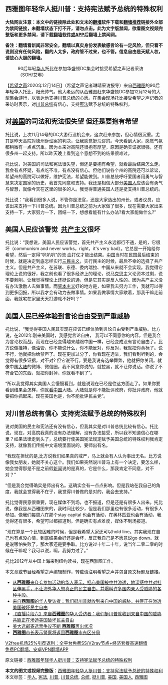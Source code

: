  <h2>西雅图年轻华人挺川普：支持宪法赋予总统的特殊权利</h2> <p class="notice"><b>大陆网友注意：本文中的链接除此处和文末的<a href="https://github.com/bannedbook/fanqiang" >翻墙</a>软件下载和<a href="https://github.com/killgcd/justmysocks/blob/master/README.md">翻墙推荐</a>链接外全部为禁网链接，未翻墙状态下打不开，请勿点击。此为文字版禁闻，欲看图文视频完整版和更多禁闻，请下载<a href="https://github.com/bannedbook/fanqiang">翻墙软件或APP</a>后翻墙上禁闻网。</p><p>备注：翻墙看新闻非常安全，翻墙以真实身份发表敏感言论有一定风险，但只看不说则没有任何风险，翻的人太多，政府管不过来，也不管。信息自由是天赋人权，请放心大胆的翻墙。</b></p>  <div class="entry"> <figure><figcaption>90后年轻<a href="https://www.bannedbook.org/bnews/tag/%e5%8d%8e%e4%ba%ba/" class="st_tag internal_tag" rel="tag" title="标签 华人 下的日志">华人</a>托比在参加华盛顿DC集会时接受希望之声记者采访（SOH/艾琳）</figcaption></figure> <p>【<span class='wp_keywordlink_affiliate'><a href="https://www.soundofhope.org" title="希望之声" target="_blank">希望之声</a></span>2020年12月14日】（希望之声记者琳晴采访报导）来自<a href="https://www.bannedbook.org/bnews/tag/%e8%a5%bf%e9%9b%85%e5%9b%be/" class="st_tag internal_tag" rel="tag" title="标签 西雅图 下的日志">西雅图</a>的90后年轻华人托比，阳光帅气。他大老远的从西雅图赶来华盛顿DC参加12月12号的大型集会游行，以表达他支持<a href="https://www.bannedbook.org/bnews/tag/%E5%B7%9D%E6%99%AE%E6%80%BB%E7%BB%9F/" class="st_tag internal_tag" rel="tag" title="标签 川普总统 下的日志">川普总统</a>的心愿。在集会现场托比接受希望之声记者的采访时表示，对<a href="https://www.bannedbook.org/bnews/tag/%e5%b7%9d%e6%99%ae/" class="st_tag internal_tag" rel="tag" title="标签 川普 下的日志">川普</a><a href="https://www.bannedbook.org/bnews/tag/%e6%80%bb%e7%bb%9f/" class="st_tag internal_tag" rel="tag" title="标签 总统 下的日志">总统</a>有信心，支持<a href="https://www.bannedbook.org/bnews/tag/%e5%ae%aa%e6%b3%95/" class="st_tag internal_tag" rel="tag" title="标签 宪法 下的日志">宪法</a>赋予总统的特殊权利。</p> <h2><strong>对<a href="https://www.bannedbook.org/bnews/tag/%e7%be%8e%e5%9b%bd/" class="st_tag internal_tag" rel="tag" title="标签 美国 下的日志">美国</a>的司法和宪法很失望 但还是要抱有希望</strong></h2> <p>托比说，上次11月14号的DC大游行没机会来，这次赶来参加，但心情很沉重。尤其是昨天高院对德州诉讼案的判决，让我感觉挺荒谬的。今天看到大家，感觉气氛都稍微有一点点沉重。因为本来对高院还很抱有厚望，原因是确实证据很强，还有很多州一起支持。所以昨天晚上看到这个意想不到的结果很难过。</p> <p><a name="_Hlk58796344">托比说</a>，对美国的司法和宪法很失望，但还是要抱有希望，就看最后结果怎么走。我会有点怀疑，有点吃不准，有点没有信心。但他们说各个州的高院还可以诉讼，希望州的高院可以做好，维护宪法，希望能做到。川普总统呼吁爱国者用勇气与智慧来决定国家的历史，我首先同意和支持。我还是相信大部分<a href="https://www.bannedbook.org/bnews/tag/%E7%BE%8E%E5%9B%BD%E4%BA%BA/" class="st_tag internal_tag" rel="tag" title="标签 美国人 下的日志">美国人</a>应该会有勇气与智慧，就像今天在这里的很多的人。我觉得普通美国人还是挺支持川普总统的。</p>  <p>托比说：“我看到很多人说，不管你是法官，还是大家选出的州长，或者议员，应该出来支持一下川普总统。因为川普总统之前为大家做了很多，现在需要大家出来支持一下，大家努力一下，团结一下，想想看能有什么办法?看大家能做什么?”</p> <h2><strong>美国人民应该警觉  <span class='wp_keywordlink'><a href="https://www.bannedbook.org/forum2/topic6177.html" title="《共产主义的终极目的》" target="_blank">共产主义</a></span>很坏</strong></h2> <p>托比说：“我想说，美国人民应该警觉，首先共产主义永远都行不通，是的，它很坏（communism and never works，right，it&#x27;s very bad）。它总是一开始给你希望，然后一定得“叭叭叭”的流 血打仗才能出结果。<span class='wp_keywordlink_affiliate'><a href="https://www.bannedbook.org/" title="中国" target="_blank">中国</a></span>当时在民国最后结束的时候，就是决定到底怎样实行<span class='wp_keywordlink'><a href="https://www.bannedbook.org/forum2/topic3456.html" title="孙中山《三民主义》" target="_blank">三民主义</a></span>，实行民主的时候，最后不幸的选择了共产主义。但是共产主义，在苏联、东德、委内瑞拉、中国从来就不会实现。我觉得它理论上说的很好，我之前也看了很多经济上的理论，说<span class='wp_keywordlink'><a href="https://www.bannedbook.org/forum2/topic105.html" title="《马克思的成魔之路》" target="_blank">马克思</a></span>主义论资本过剩，说不要剥削。让我觉得理论上还挺说的通，但是它其实是反人性的。因为共产主义没有办法激励人去做事情。而<span class='wp_keywordlink'><a href="https://www.bannedbook.org/forum2/topic920.html" title="资本主义与自由" target="_blank">资本主义</a></span>好的地方是，如果我去努力工作，我就可以得到更多回报，所以我才会有动力去做事情。如果我做事情大家歇着，那我干嘛走前面，我就宅在家里天天打游戏不好吗？”</p> <h2><strong>美国人民已经体验到言论自由受到严重威胁</strong></h2> <p>托比说，“我觉得美国人民其实现在应该已经体验到言论自由受到严重威胁。比方说，在2012年刚来美国时，我感觉言论自由， 我可以不同意你的内容，但是我会为言论权而战。而现在已经变得越来越跟中国一样，已经变成没有言论自由了。比方说像推特，像油管，你不能说什么，你不能反对，你反对，我就把你黄标了。说不行，他就把你给禁声了。现在更加过分了，你看现在选举，我们看到听到的，会觉得有很多证据，对不对? 但它说不行。要是我说有选举舞弊，他就把你关闭。就像中国<span class='wp_keywordlink_affiliate'><a href="https://www.bannedbook.org/" title="大陆" target="_blank">大陆</a></span>的微博、微信圈，我不同意你说的，就拉黑，就不让你说话。你说了不符合它的东西，就把你封掉，你就看不到了”。</p>  <p>“所以我觉得其实美国人会慢慢看到，就是说现在已经是往这方面走了。如果你要看到结果会怎样，你就<span class='wp_keywordlink_affiliate'><a href="https://www.secretchina.com/" title="看中国" target="_blank">看中国</a></span>大陆。大陆就是你不能批评政府，你批评政府，他就要把你抓起来。现在美国也是，你不能批评民主党”。</p> <h2><strong>对川普总统有信心  支持宪法赋予总统的特殊权利</strong></h2> <p>说对美国的民主和宪法还有没有信心，但我其实是对川普总统比较有信心。托比说，现在，对高院我真的没有办法理解，没有办法接受，所以我不知道信心在哪里？如果法律走到头了，总统要行使美国宪法规定赋予美国总统的特殊权利我肯定支持，就像我们传统中文语境里面说的，要师出有名。</p> <p>“我现在担忧的是,比方说我们如果真的戒严，马上就会有人认为事出无名。比方说像我女朋友，她就不关心这个。我们如果突然说川普马上有一个决定，要怎么样，她会觉得那是不是之前假<span class='wp_keywordlink_affiliate'><a href="https://www.bannedbook.org/" title="新闻">新闻</a></span>说的是真的，它是什么，那我肯定不同意，对不对？”</p>  <p>“但是我会觉得确实是师出有名。这确实会有一点点影响。但是我站在我自己的角度，我就会觉得我不在乎，我觉得川普做的是对的，我会去支持。”</p> <p>托比觉得民意很重要，现在媒体不到场，也不报道，但是还是有很多人出来。托比说，像我是从西雅图来的，我时间比较少，但是我们那里也有很多活动，有很多人参加。像我们每周六在那个stay capital 也会有活动，在奥林匹亚也会有活动，我觉得还有很多，希望可以都报道到。但是确实有点难度，媒体不到场报道。</p> <p>“现在算是一个比较困难的时候，但是我希望大家还可以hold line。其实我现在自己也有点没心情，到底结果会好还是会坏，反正我自己是不愿意说go down。就是说哪怕失败了，那大家还是要争取。比方说过十年二十年，说当年二零二零的时候在干嘛呢？我可以说，啊，我努力过了。”</p>  <p>托比2012年从中国上海来到纽约读书，现在西雅图工作。</p> <p>本文章或节目经希望之声编辑制作，转载请注明希望之声并包含原文标题及链接。</p> <ul class='op-related-articles' title='相关阅读'> <li><a href='https://www.bannedbook.org/bnews/bannedvideo/20201116/1431727.html' target='_blank'>从<b>西雅图</b>来ＤＣ参加活动的华人表示，担心美国被中共渗透，她深感中共对社区伸黑手，不让海外华人想真正的民主自由，并爆料许多国内亲人受威胁的各种手段。</a></li> <li><a href='https://www.bannedbook.org/bnews/bannedvideo/20201115/1431400.html' target='_blank'>来自<b>西雅图</b>的华人受访者：我们挺川普就收到来自中国的威胁，共匪正在渗透美国破坏民主自由</a></li> <li><a href='https://www.bannedbook.org/bnews/bannedvideo/20201115/1431222.html' target='_blank'>【直播片段六】来自<b>西雅图</b>的华人受访者：我们挺川普就收到来自中国的威胁 共匪正在渗透美国破坏民主自由</a></li> <li><a href='https://www.bannedbook.org/bnews/cnnews/20201018/1415948.html' target='_blank'>美大选邮寄选票争议不断 <b>西雅图</b>再出状况</a></li> <li><a href='https://www.bannedbook.org/bnews/worldnews/usa/20200624/1349599.html' target='_blank'><b>西雅图</b>市长表示警察将返回<b>西雅图</b>市东区分局</a></li> </ul> <p class="texttj"> <a href="https://github.com/bannedbook/fanqiang/wiki/V2ray%E6%9C%BA%E5%9C%BA" target="_blank">V2free机场25%引荐返利：全平台免费SS/V2ray节点+经济套餐高速翻墙</a><br/> <a href="https://github.com/bannedbook/fanqiang/wiki/%E7%A6%81%E9%97%BB%E7%BD%91%E5%AE%89%E5%8D%93%E7%BF%BB%E5%A2%99%E6%96%B0%E9%97%BBAPP" target="_blank">免费PC翻墙、安卓VPN翻墙APP</a></p><p>原文链接：<a class="src_link"  href="https://www.soundofhope.org/post/453364" target="_blank">西雅图年轻华人挺川普：支持宪法赋予总统的特殊权利</a></p><a name='sharetosocial'></a>       <div><b>本文的图文或视频完整版</b>：<a href='https://www.bannedbook.org/bnews/comments/20201214/1447562.html'>西雅图年轻华人挺川普：支持宪法赋予总统的特殊权利</a></div>  </div><!--END ENTRY--> <div class="postfooter"> <div>本文标签：<a href="https://www.bannedbook.org/bnews/tag/%e5%8d%8e%e4%ba%ba/" rel="tag">华人</a>, <a href="https://www.bannedbook.org/bnews/tag/%e5%ae%aa%e6%b3%95/" rel="tag">宪法</a>, <a href="https://www.bannedbook.org/bnews/tag/%e5%b7%9d%e6%99%ae/" rel="tag">川普</a>, <a href="https://www.bannedbook.org/bnews/tag/%E5%B7%9D%E6%99%AE%E6%80%BB%E7%BB%9F/" rel="tag">川普总统</a>, <a href="https://www.bannedbook.org/bnews/tag/%e6%80%bb%e7%bb%9f/" rel="tag">总统</a>, <a href="https://www.bannedbook.org/bnews/tag/%E6%8C%BA%E5%B7%9D%E6%99%AE/" rel="tag">挺川普</a>, <a href="https://www.bannedbook.org/bnews/tag/%e7%be%8e%e5%9b%bd/" rel="tag">美国</a>, <a href="https://www.bannedbook.org/bnews/tag/%E7%BE%8E%E5%9B%BD%E4%BA%BA/" rel="tag">美国人</a>, <a href="https://www.bannedbook.org/bnews/tag/%e8%a5%bf%e9%9b%85%e5%9b%be/" rel="tag">西雅图</a></div>  </div><!--END POSTFOOTER--> 